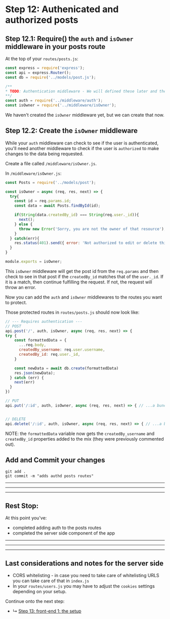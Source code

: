 # Step 12: Authenicated and authorized posts 

## Step 12.1: Require() the `auth` and `isOwner` middleware in your posts route

At the top of your `routes/posts.js`:

```js
const express = require('express');
const api = express.Router();
const db = require('../models/post.js');

/** 
* TODO: Authentication middleware - We will defined these later and then uncomment them!!! Just note that we will come back to these one our authentication has been set up and defined.
**/
const auth = require('../middleware/auth');
const isOwner = require('../middleware/isOwner');

```

We haven't created the `isOwner` middleware yet, but we can create that now.

## Step 12.2: Create the `isOwner` middleware

While your `auth` middleware can check to see if the user is authenticated, you'll need another middleware to check if the user is `authorized` to make changes to the data being requested. 

Create a file called `/middleware/isOwner.js`. 

In `/middleware/isOwner.js`:

```js
const Posts = require('../models/post');

const isOwner = async (req, res, next) => {
  try{
    const id = req.params.id; 
    const data = await Posts.findById(id);

    if(String(data.createdBy_id) === String(req.user._id)){
      next();
    } else {
      throw new Error('Sorry, you are not the owner of that resource');
    }
  } catch(err){
    res.status(401).send({ error: 'Not authorized to edit or delete this resource' })
  }
}

module.exports = isOwner;
```

This `isOwner` middleware will get the post id from the `req.params` and then check to see in that post if the `createdBy_id` matches that of the `user._id`. If it is a match, then continue fulfilling the request. If not, the request will throw an error.

Now you can add the `auth` and `isOwner` middlewares to the routes you want to protect.

Those protected routes in `routes/posts.js` should now look like:

```js
// --- Requires authentication ---
// POST
api.post('/', auth, isOwner, async (req, res, next) => {
try {
    const formattedData = {
      ...req.body,
      createdBy_username: req.user.username,
      createdBy_id: req.user._id,
    }

    const newData = await db.create(formattedData)
    res.json(newData);
  } catch (err) {
    next(err)
  }
})

// PUT
api.put('/:id', auth, isOwner, async (req, res, next) => { // ...a bunch of code... })


// DELETE
api.delete('/:id', auth, isOwner, async (req, res, next) => { // ...a bunch of code... })
```

NOTE: the `formattedData` variable now gets the `createdBy_username` and `createdBy_id` properties added to the mix (they were previously commented out).


## Add and Commit your changes

```
git add .
git commit -m "adds authd posts routes"
```

***
***
***
## Rest Stop:

At this point you've:
* completed adding auth to the posts routes
* completed the server side component of the app

***
***
***

## Last considerations and notes for the server side
* CORS whitelisting - in case you need to take care of whitelisting URLS you can take care of that in `index.js`
* In your `routes/users.js` you may have to adjust the `cookies` settings depending on your setup.


Continue onto the next step:
* ↳ [Step 13: front-end 1: the setup](tutorial/13_frontend-setup.md)

